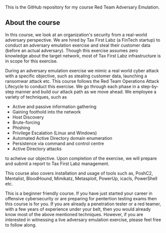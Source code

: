 
This is the GitHub repository for my course Red Team Adversary Emulation. 

## About the course

In this course, we look at an organization's security from a real-world adversary perspective. We are hired by Tax First Labz (a FinTech startup) to conduct an adversary emulation exercise and steal their customer data (before an actual adversary). Though this exercise assumes zero knowledge about the target network, most of Tax First Labz infrastructure is in scope for this exercise.

During an adversary emulation exercise we mimic a real world cyber attack with a specific objective, such as stealing customer data, launching a ransomwar attack etc. This course follows the Red Team Operations Attack Lifecycle to conduct this exercise. We go through each phase in a step-by-step manner and build our attack path as we move ahead. We employee a variety of techniques, such as

- Active and passive information gathering
- Gaining foothold into the network
- Host Discovery
- Brute-forcing
- Phishing
- Privilege Escalation (Linux and Windows)
- Automated Active Directory domain enumeration
- Persistence via command and control centre
- Active Directory attacks
 
to acheive our objective. Upon completion of the exercise, we will prepare and submit a report to Tax First Labz management.    

This course also covers installation and usage of tools such as, PoshC2, Mentalist, BloodHound, Mimikatz, Metasploit, PowerUp, icacls, PowerShell etc.

This is a beginner friendly course. If you have just started your career in offensive cybersecurity or are preparing for pentertion testing exams then this course is for you. If you are already a penetration tester or a red teamer, with a few years of experience under your belt, then you would already know most of the above mentioned techniques. However, if you are interested in witnessing a live adversary emulation exercise, please feel free to follow along. 
